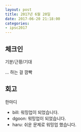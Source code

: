 ```yaml
---
layout: post
title: 2017년 6월 20일
date: 2017-06-20 21:18:00
categories:
- ipsc2017
---
```


## 체크인

기분/근황/기대

... 하는 걸 깜빡

## 회고

한마디

* bill: 워밍업이 되었습니다.
* dgoon: 워밍업이 되었습니다.
* haru: 쉬운 문제로 워밍업 했습니다.
